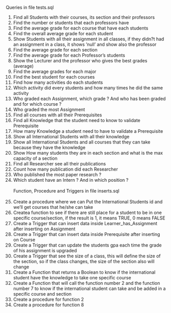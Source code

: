 Queries in file tests.sql
1. Find all Students with their courses, its section and their professors
2. Find the number or students that each professors have
3. Find the average grade for each course that have each students
4. Find the overall average grade for each student
5. Show Students with all their assignment in all classes, if they didn?t had an assignment in a class, it shows ’null’ and show also the professor
6. Find the average grade for each section
7. Find the average grade for each Professor’s students
8. Show the Lecturer and the professor who gives the best grades (average)
9. Find the average grades for each major
10. Find the best student for each courses
11. Find how many activities do each students
12. Which activity did every students and how many times he did the same activity
13. Who graded each Assignment, which grade ? And who has been graded and for which course ?
14. Who graded the most Assignment
15. Find all courses with all their Prerequisites
16. Find all Knowledge that the student need to know to validate Prerequisite
17. How many Knowledge a student need to have to validate a Prerequisite
18. Show all International Students with all their knowledge
19. Show all International Students and all courses that they can take because they have the knowledge
20. Show How many students they are in each section and what is the max capacity of a section
21. Find all Researcher see all their publications
22. Count how many publication did each Researcher
23. Who published the most paper research ?
24. Which student have an Intern ? And in which position ?<br /><br />
Function, Procedure and Triggers in file inserts.sql<br /><br />
1. Create a procedure where we can Put the International Students id and we’ll get courses that he/she can take
2. Createa function to see if there are still place for a student to be in one specific course/section, if the result is 1, it means TRUE, 0 means FALSE
3. Create a Trigger that can insert data inside Learner_has_Assignment after inserting on Assignment
4. Create a Trigger that can insert data inside Prerequisite after inserting on Course
5. Create a Trigger that can update the students gpa each time the grade of his assignment is upgraded
6. Create a Trigger that see the size of a class, this will define the size of the section, so if the class changes, the size of the section also will change
7. Create a Function that returns a Boolean to know if the international student have the knowledge to take one specific course
8. Create a Function that will call the function number 2 and the function number 7 to know if the international student can take and be added in a specific course and section
9. Create a procedure for function 2
10. Create a procedure for function 8
